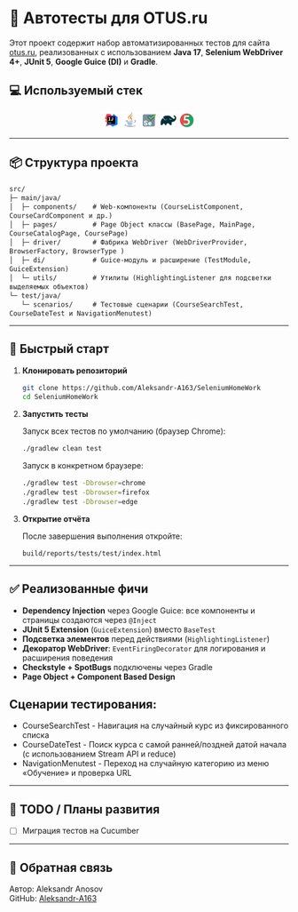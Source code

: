 # 🧪 Автотесты для OTUS.ru

Этот проект содержит набор автоматизированных тестов для сайта [otus.ru](https://otus.ru), реализованных с использованием **Java 17**, **Selenium WebDriver 4+**, **JUnit 5**, **Google Guice (DI)** и **Gradle**.

##  :computer: Используемый стек

<p align="center">
<a href="https://www.jetbrains.com/idea/"><img width="6%" title="IntelliJ IDEA" src="media/logo/Intelij_IDEA.svg"></a>
<a href="https://www.java.com/"><img width="6%" title="Java" src="media/logo/Java.svg"></a>
<a href="https://selenide.org/"><img width="6%" title="Selenide" src="media/logo/Selenium.svg"></a>
<a href="https://gradle.org/"><img width="6%" title="Gradle" src="media/logo/Gradle.svg"></a>
<a href="https://junit.org/junit5/"><img width="6%" title="JUnit5" src="media/logo/JUnit5.svg"></a>
</p>

---

## 📦 Структура проекта

```
src/
├─ main/java/
│  ├─ components/    # Web‑компоненты (CourseListComponent, CourseCardComponent и др.)
│  ├─ pages/         # Page Object классы (BasePage, MainPage, CourseCatalogPage, CoursePage)
│  ├─ driver/        # Фабрика WebDriver (WebDriverProvider, BrowserFactory, BrowserType )
│  ├─ di/            # Guice‑модуль и расширение (TestModule, GuiceExtension)
│  └─ utils/         # Утилиты (HighlightingListener для подсветки выделяемых объектов)
└─ test/java/
   └─ scenarios/     # Тестовые сценарии (CourseSearchTest, CourseDateTest и NavigationMenutest)
```

---

## 🚀 Быстрый старт

1. **Клонировать репозиторий**

   ```bash
   git clone https://github.com/Aleksandr-A163/SeleniumHomeWork
   cd SeleniumHomeWork
   ```

2. **Запустить тесты**

   Запуск всех тестов по умолчанию (браузер Chrome):

   ```bash
   ./gradlew clean test
   ```

   Запуск в конкретном браузере:

   ```bash
   ./gradlew test -Dbrowser=chrome
   ./gradlew test -Dbrowser=firefox
   ./gradlew test -Dbrowser=edge
   ```

3. **Открытие отчёта**

   После завершения выполнения откройте:

   ```
   build/reports/tests/test/index.html
   ```

---


## ✅ Реализованные фичи

- **Dependency Injection** через Google Guice: все компоненты и страницы создаются через `@Inject`
- **JUnit 5 Extension** (`GuiceExtension`) вместо `BaseTest`
- **Подсветка элементов** перед действиями (`HighlightingListener`)
- **Декоратор WebDriver**: `EventFiringDecorator` для логирования и расширения поведения
- **Checkstyle + SpotBugs** подключены через Gradle
- **Page Object + Component Based Design**

## Сценарии тестирования:

  - CourseSearchTest - Навигация на случайный курс из фиксированного списка
  - CourseDateTest - Поиск курса с самой ранней/поздней датой начала (с использованием Stream API и reduce)
  - NavigationMenutest - Переход на случайную категорию из меню «Обучение» и проверка URL

---

## 📌 TODO / Планы развития

- [ ] Миграция тестов на Cucumber


---

## 📧 Обратная связь

Автор: Aleksandr Anosov  
GitHub: [Aleksandr-A163](https://github.com/Aleksandr-A163)

